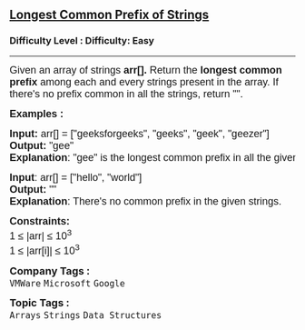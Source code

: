 <h2><a href="https://www.geeksforgeeks.org/problems/longest-common-prefix-in-an-array5129/1?page=1&sortBy=submissions">Longest Common Prefix of Strings</a></h2><h3>Difficulty Level : Difficulty: Easy</h3><hr><div class="problems_problem_content__Xm_eO"><p style="font-family: Nunito, Bangla1048, sans-serif;"><span style="font-size: 18px; font-family: Nunito, Bangla1048, sans-serif;">Given an array of strings <strong style="font-family: &quot;Source Sans 3&quot;, Bangla1048, sans-serif;">arr[].</strong>&nbsp;Return the <strong style="font-family: &quot;Source Sans 3&quot;, Bangla1048, sans-serif;">longest common prefix</strong> among each and every strings present in the array. </span><span style="font-size: 18px; font-family: Nunito, Bangla1048, sans-serif;">If there's no prefix common in all the strings, return "".</span></p>
<p style="font-family: Nunito, Bangla1048, sans-serif;"><span style="font-size: 18px; font-family: Nunito, Bangla1048, sans-serif;"><strong style="font-family: &quot;Source Sans 3&quot;, Bangla1048, sans-serif;">Examples :</strong></span></p>
<pre style="font-family: Nunito, Bangla1048, sans-serif;"><span style="font-size: 18px; font-family: Nunito, Bangla1048, sans-serif;"><strong style="font-family: &quot;Source Sans 3&quot;, Bangla1048, sans-serif;">Input: </strong>arr[] = ["geeksforgeeks", "geeks", "geek", "geezer"]
<strong style="font-family: &quot;Source Sans 3&quot;, Bangla1048, sans-serif;">Output:</strong> "gee"
<strong style="font-family: &quot;Source Sans 3&quot;, Bangla1048, sans-serif;">Explanation</strong>: "gee" is the longest common prefix in all the given strings.<br style="font-family: Nunito, Bangla1048, sans-serif;"></span></pre>
<pre style="font-family: Nunito, Bangla1048, sans-serif;"><span style="font-size: 18px; font-family: Nunito, Bangla1048, sans-serif;"><strong style="font-family: &quot;Source Sans 3&quot;, Bangla1048, sans-serif;">Input</strong>: arr[] = ["hello", "world"]
<strong style="font-family: &quot;Source Sans 3&quot;, Bangla1048, sans-serif;">Output:</strong> ""
<strong style="font-family: &quot;Source Sans 3&quot;, Bangla1048, sans-serif;">Explanation</strong>: There's no common prefix in the given strings.</span></pre>
<p style="font-family: Nunito, Bangla1048, sans-serif;"><span style="font-size: 18px; font-family: Nunito, Bangla1048, sans-serif;"><strong style="font-family: &quot;Source Sans 3&quot;, Bangla1048, sans-serif;">Constraints:</strong><br style="font-family: Nunito, Bangla1048, sans-serif;">1 ≤ |arr| ≤ 10<sup style="font-family: Nunito, Bangla1048, sans-serif;">3</sup><br style="font-family: Nunito, Bangla1048, sans-serif;">1 ≤ |arr[i]| ≤ 10<sup style="font-family: Nunito, Bangla1048, sans-serif;">3</sup></span></p></div><p><span style=font-size:18px><strong>Company Tags : </strong><br><code>VMWare</code>&nbsp;<code>Microsoft</code>&nbsp;<code>Google</code>&nbsp;<br><p><span style=font-size:18px><strong>Topic Tags : </strong><br><code>Arrays</code>&nbsp;<code>Strings</code>&nbsp;<code>Data Structures</code>&nbsp;